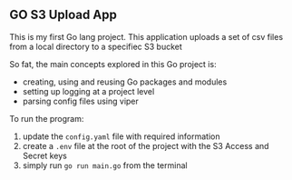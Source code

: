 ## GO S3 Upload App

This is my first Go lang project. This application uploads a set of csv files from a local directory to a specifiec S3 bucket

So fat, the main concepts explored in this Go project is:
- creating, using and reusing Go packages and modules
- setting up logging at a project level
- parsing config files using viper

To run the program:
1. update the `config.yaml` file with required information
2. create a `.env` file at the root of the project with the S3 Access and Secret keys
3. simply run `go run main.go` from the terminal